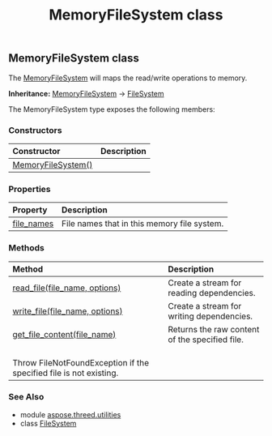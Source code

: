 ﻿---
title: MemoryFileSystem class
second_title: Aspose.3D for Python via .NET API References
description: 
type: docs
weight: 130
url: /python-net/aspose.threed.utilities/memoryfilesystem/
is_root: false
---

## MemoryFileSystem class

The [MemoryFileSystem](/3d/python-net/aspose.threed.utilities/memoryfilesystem) will maps the read/write operations to memory.



**Inheritance:** [MemoryFileSystem](/3d/python-net/aspose.threed.utilities/memoryfilesystem) → 
[FileSystem](/3d/python-net/aspose.threed.utilities/filesystem)



The MemoryFileSystem type exposes the following members:

### Constructors
| Constructor | Description |
| :- | :- |
| [MemoryFileSystem()](/3d/python-net/aspose.threed.utilities/memoryfilesystem/__init__/#) |  |


### Properties
| Property | Description |
| :- | :- |
| [file_names](/3d/python-net/aspose.threed.utilities/memoryfilesystem/file_names) | File names that in this memory file system. |


### Methods
| Method | Description |
| :- | :- |
| [read_file(file_name, options)](/3d/python-net/aspose.threed.utilities/memoryfilesystem/read_file/#str-aspose.threed.formats.IOConfig) | Create a stream for reading dependencies. |
| [write_file(file_name, options)](/3d/python-net/aspose.threed.utilities/memoryfilesystem/write_file/#str-aspose.threed.formats.IOConfig) | Create a stream for writing dependencies. |
| [get_file_content(file_name)](/3d/python-net/aspose.threed.utilities/memoryfilesystem/get_file_content/#str) | Returns the raw content of the specified file.<br/>Throw FileNotFoundException if the specified file is not existing. |


### See Also

* module [aspose.threed.utilities](../)
* class [FileSystem](/3d/python-net/aspose.threed.utilities/filesystem)
